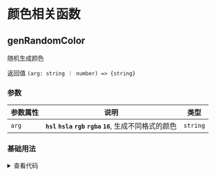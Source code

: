 # 颜色相关函数

## genRandomColor

随机生成颜色

返回值 `(arg: string ｜ number) => {string}`


### 参数

| **参数属性** | **说明**     | **类型**  |
| ------------ | ------------ | --------- |
| `arg`        | **`hsl`** **`hsla`** **`rgb`** **`rgba`** **`16`**, 生成不同格式的颜色| `string` |

### 基础用法

	
<details>
<summary>查看代码</summary>

<<< @/utils/color/genRandomColor.vue
</details>

